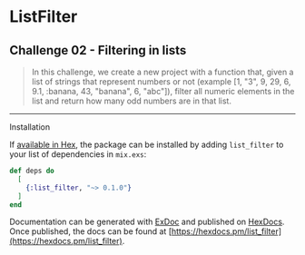 # ListFilter

## Challenge 02 - Filtering in lists

> In this challenge, we create a new project with a function that, given a list of strings that represent numbers or not (example [1, "3", 9, 29, 6, 9.1, :banana, 43, "banana", 6, "abc"]), filter all numeric elements in the list and return how many odd numbers are in that list.

<hr

## Installation

If [available in Hex](https://hex.pm/docs/publish), the package can be installed
by adding `list_filter` to your list of dependencies in `mix.exs`:

```elixir
def deps do
  [
    {:list_filter, "~> 0.1.0"}
  ]
end
```

Documentation can be generated with [ExDoc](https://github.com/elixir-lang/ex_doc)
and published on [HexDocs](https://hexdocs.pm). Once published, the docs can
be found at [https://hexdocs.pm/list_filter](https://hexdocs.pm/list_filter).
